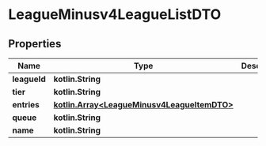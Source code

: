 
# LeagueMinusv4LeagueListDTO

## Properties
Name | Type | Description | Notes
------------ | ------------- | ------------- | -------------
**leagueId** | **kotlin.String** |  |  [optional]
**tier** | **kotlin.String** |  |  [optional]
**entries** | [**kotlin.Array&lt;LeagueMinusv4LeagueItemDTO&gt;**](LeagueMinusv4LeagueItemDTO.md) |  |  [optional]
**queue** | **kotlin.String** |  |  [optional]
**name** | **kotlin.String** |  |  [optional]



